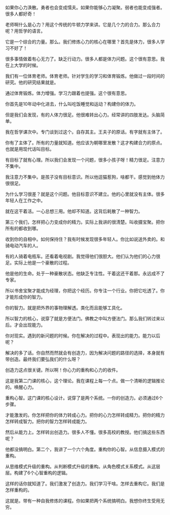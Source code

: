 如果你心力涣散。勇者也会变成懦夫。如果你能够心力凝聚。弱者也能变成强者。很多人都好奇！

老师啊什么是心力？用这个传统的牛顿力学来讲。它是几个力的合力。那么合力呢？用哲学的语言。

它是一个综合的力量。那么。我们修炼心力的核心在哪里？首先是体力，很多人学习不好了！

很多事情做着有心无力了。缺乏行动力。很多人都是体力问题。这个很有意思。我在上大学的时候。

我们有一位体育老师。体育老师。针对学生的学习和体育锻炼。他做过一段时间的研究。他的研究结果就是。

通过体育锻炼。体力增强。学习力跟着也提强。这个很有意思。

你首先是10年动中化进去，什么叫吃饭睡觉和运动？构建你的体力。

但是我们会发现，有的人体力很足。他很难转出心力。经常讲的四肢发达。头脑简单。

我在哲学课次中。专门谈到过这个。自存其主。王夫子的原话。有字就有主体了。

你有了主体了。所有的力量就知道。他应该为朝哪里发散？这才构建合力的原点。也就是用现代话叫目标。

有目标了就有心理。所以我们会发现一个问题，很多小孩子呀！精力很足。注意力不集中。

我注意力不集中。是孩子没有目标意识。所以他逗猫惹狗，啥都干。感觉到他体力很很足。

为什么学习很差？就是这个问题。他目标意识不建立。他的心里就没有主体。很多年轻人在工作之中。

就在这干着活。一心总想三用。他却不知道。这背后耗散了一种智力。

第三个我们，怎样把心力变成你的精力。实际上我讲的很清楚。叫收摄宝聚。把你所有的都收到哪。

收到你的自相中。如何保持住？我有时候发现很多年轻人。你比如说送外卖的。和骑电动汽车的人。

有的人骑着电瓶车。还看着电视剧。我觉得他们很胆大。他们认为他们的心力很足。实际上他是一个豪散的过程。

他是他的生命。处于一种豪散状态。他缺乏专注性。干着这还干着那。永远成不了专家。

所以书舍宝聚才能成为经理，你把这个经历。你专注一个行业。你把它吃透了。你才能形成你的智力。

你的智力。就是把外界的事物理解透。类化而且能够工具化。

所以智力的核心，说穿了就是方便法门。佛教之中叫方便法门。那么我们转过来以后。才会出现能力。

你对现实。遇到的新问题的时候。你在解决的过程中。表现出的能力。能力以后呢？

解决的多了话。你自然而然就会有创造力，因为解决问题的路径的选择，本身就有带创造。最终我们要弘我们的什么呀？

创造力这点很关键。所以啊！你心力的重构和心力的收件。

这是我第二门课的核心，这个理论。我在课程上每一个点。做一个清晰的逻辑推论的。唤醒心力。

重构心智。这门课的核心设计。说穿了是两个系统。一你的创造力。必须通过6个步骤。

才能激发的。你怎样把你的体力转成心力。把你的心力怎样转成精力。把你的精力怎样转成智力。把你的智力怎样转成能力。

然后从能力上。怎样转出创造力。很多人不懂。很多高校的教授。他们搞这些东西呢？

他都没搞明白。第二个，我讲了一个六个角度。重构你的心智。从信息摄入模式的重构。

从思维模式升级的重构。从判断模式升级的重构。从角色模式关系模式。从这层层。构建了6个心智重构的逻辑。

这样的话你就知道了。我们激发了创造力。我们学习干啥。怎样去重构它。我们是怎样重构的。

这就是。带有一种自我修炼的课程。你如果把两个系统搞明白。我想你终生受用无穷。